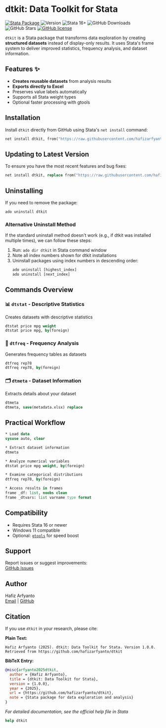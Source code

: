 # dtkit: Data Toolkit for Stata

[![Stata Package](https://img.shields.io/badge/Stata-ado-blue)](https://github.com/hafizarfyanto/dtkit)
![Version](https://img.shields.io/badge/Version-1.0.1-green)
![Stata 16+](https://img.shields.io/badge/Stata-16%2B-purple)
![GitHub Downloads](https://img.shields.io/github/downloads/hafizarfyanto/dtkit/total)
![GitHub Stars](https://img.shields.io/github/stars/hafizarfyanto/dtkit?style=social)
[![GitHub license](https://img.shields.io/github/license/hafizarfyanto/dtkit.svg)](https://github.com/hafizarfyanto/dtkit/blob/main/LICENSE)

`dtkit` is a Stata package that transforms data exploration by creating **structured datasets** instead of display-only results. It uses Stata's frame system to deliver improved statistics, frequency analysis, and dataset information.

## Features ✨

- **Creates reusable datasets** from analysis results
- **Exports directly to Excel**
- Preserves value labels automatically
- Supports all Stata weight types
- Optional faster processing with gtools

## Installation

Install `dtkit` directly from GitHub using Stata's `net install` command:

```stata
net install dtkit, from("https://raw.githubusercontent.com/hafizarfyanto/dtkit/main/")
```

## Updating to Latest Version
To ensure you have the most recent features and bug fixes:

```stata
net install dtkit, replace from("https://raw.githubusercontent.com/hafizarfyanto/dtkit/main/")
```

## Uninstalling
If you need to remove the package:

```stata
ado uninstall dtkit
```

### Alternative Uninstall Method
If the standard uninstall method doesn't work (e.g., if dtkit was installed multiple times), we can follow these steps:

1. Run: `ado dir dtkit` in Stata command window
2. Note all index numbers shown for dtkit installations
3. Uninstall packages using index numbers in descending order:
   ```stata
   ado uninstall [highest_index]
   ado uninstall [next_index]
   ```

## Commands Overview

### 📊 `dtstat` - Descriptive Statistics
Creates datasets with descriptive statistics

```stata
dtstat price mpg weight
dtstat price mpg, by(foreign)
```

### 🔢 `dtfreq` - Frequency Analysis
Generates frequency tables as datasets

```stata
dtfreq rep78
dtfreq rep78, by(foreign)
```

### 🗂️ `dtmeta` - Dataset Information
Extracts details about your dataset

```stata
dtmeta
dtmeta, save(metadata.xlsx) replace
```

## Practical Workflow

```stata
* Load data
sysuse auto, clear

* Extract dataset information
dtmeta

* Analyze numerical variables
dtstat price mpg weight, by(foreign)

* Examine categorical distributions
dtfreq rep78, by(foreign)

* Access results in frames
frame _df: list, noobs clean
frame _dtvars: list varname type format
```

## Compatibility
- Requires Stata 16 or newer
- Windows 11 compatible
- Optional: [`gtools`](https://github.com/mcaceresb/stata-gtools) for speed boost

## Support
Report issues or suggest improvements:  
[GitHub Issues](https://github.com/hafizarfyanto/dtkit/issues)

## Author
Hafiz Arfyanto  
[Email](mailto:hafizarfyanto@gmail.com) | [GitHub](https://github.com/hafizarfyanto)

## Citation

If you use `dtkit` in your research, please cite:

**Plain Text:**
```
Hafiz Arfyanto (2025). dtkit: Data Toolkit for Stata. Version 1.0.0.
Retrieved from https://github.com/hafizarfyanto/dtkit
```

**BibTeX Entry:**
```bibtex
@misc{arfyanto2025dtkit,
  author = {Hafiz Arfyanto},
  title = {dtkit: Data Toolkit for Stata},
  version = {1.0.0},
  year = {2025},
  url = {https://github.com/hafizarfyanto/dtkit},
  note = {Stata package for data exploration and analysis}
}
```

*For detailed documentation, see the official help file in Stata*
```Stata
help dtkit
```
